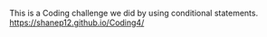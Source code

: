 This is a Coding challenge we did by using conditional statements. 
https://shanep12.github.io/Coding4/ 
